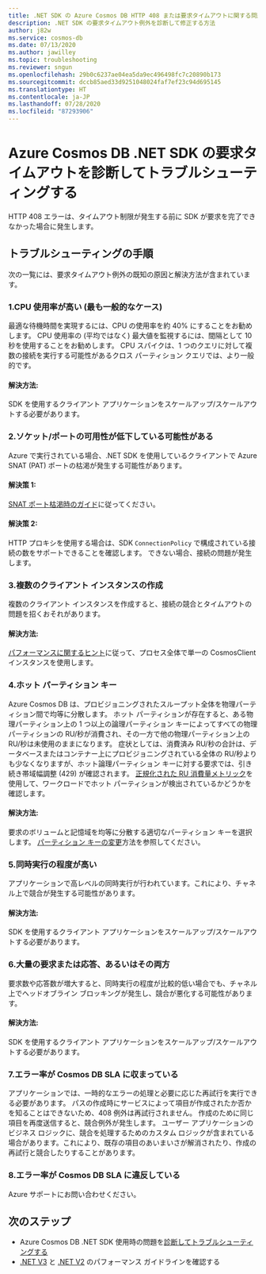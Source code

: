 ```yaml
---
title: .NET SDK の Azure Cosmos DB HTTP 408 または要求タイムアウトに関する問題のトラブルシューティング
description: .NET SDK の要求タイムアウト例外を診断して修正する方法
author: j82w
ms.service: cosmos-db
ms.date: 07/13/2020
ms.author: jawilley
ms.topic: troubleshooting
ms.reviewer: sngun
ms.openlocfilehash: 29b0c6237ae04ea5da9ec496498fc7c20890b173
ms.sourcegitcommit: dccb85aed33d9251048024faf7ef23c94d695145
ms.translationtype: HT
ms.contentlocale: ja-JP
ms.lasthandoff: 07/28/2020
ms.locfileid: "87293906"
---
```

# <a name="diagnose-and-troubleshoot-azure-cosmos-db-net-sdk-request-timeout"></a>Azure Cosmos DB .NET SDK の要求タイムアウトを診断してトラブルシューティングする
HTTP 408 エラーは、タイムアウト制限が発生する前に SDK が要求を完了できなかった場合に発生します。

## <a name="troubleshooting-steps"></a>トラブルシューティングの手順
次の一覧には、要求タイムアウト例外の既知の原因と解決方法が含まれています。

### <a name="1-high-cpu-utilization-most-common-case"></a>1.CPU 使用率が高い (最も一般的なケース)
最適な待機時間を実現するには、CPU の使用率を約 40% にすることをお勧めします。 CPU 使用率の (平均ではなく) 最大値を監視するには、間隔として 10 秒を使用することをお勧めします。 CPU スパイクは、1 つのクエリに対して複数の接続を実行する可能性があるクロス パーティション クエリでは、より一般的です。

#### <a name="solution"></a>解決方法:
SDK を使用するクライアント アプリケーションをスケールアップ/スケールアウトする必要があります。

### <a name="2-socket--port-availability-might-be-low"></a>2.ソケット/ポートの可用性が低下している可能性がある
Azure で実行されている場合、.NET SDK を使用しているクライアントで Azure SNAT (PAT) ポートの枯渇が発生する可能性があります。

#### <a name="solution-1"></a>解決策 1:
[SNAT ポート枯渇時のガイド](troubleshoot-dot-net-sdk.md#snat)に従ってください。

#### <a name="solution-2"></a>解決策 2:
HTTP プロキシを使用する場合は、SDK `ConnectionPolicy` で構成されている接続の数をサポートできることを確認します。
できない場合、接続の問題が発生します。

### <a name="3-creating-multiple-client-instances"></a>3.複数のクライアント インスタンスの作成
複数のクライアント インスタンスを作成すると、接続の競合とタイムアウトの問題を招くおそれがあります。

#### <a name="solution"></a>解決方法:
[パフォーマンスに関するヒント](performance-tips-dotnet-sdk-v3-sql.md#sdk-usage)に従って、プロセス全体で単一の CosmosClient インスタンスを使用します。

### <a name="4-hot-partition-key"></a>4.ホット パーティション キー
Azure Cosmos DB は、プロビジョニングされたスループット全体を物理パーティション間で均等に分散します。 ホット パーティションが存在すると、ある物理パーティション上の 1 つ以上の論理パーティション キーによってすべての物理パーティションの RU/秒が消費され、その一方で他の物理パーティション上の RU/秒は未使用のままになります。 症状としては、消費済み RU/秒の合計は、データベースまたはコンテナー上にプロビジョニングされている全体の RU/秒よりも少なくなりますが、ホット論理パーティション キーに対する要求では、引き続き帯域幅調整 (429) が確認されます。 [正規化された RU 消費量メトリック](monitor-normalized-request-units.md)を使用して、ワークロードでホット パーティションが検出されているかどうかを確認します。 

#### <a name="solution"></a>解決方法:
要求のボリュームと記憶域を均等に分散する適切なパーティション キーを選択します。 [パーティション キーの変更](https://devblogs.microsoft.com/cosmosdb/how-to-change-your-partition-key/)方法を参照してください。

### <a name="5-high-degree-of-concurrency"></a>5.同時実行の程度が高い
アプリケーションで高レベルの同時実行が行われています。これにより、チャネル上で競合が発生する可能性があります。

#### <a name="solution"></a>解決方法:
SDK を使用するクライアント アプリケーションをスケールアップ/スケールアウトする必要があります。

### <a name="6-large-requests-andor-responses"></a>6.大量の要求または応答、あるいはその両方
要求数や応答数が増大すると、同時実行の程度が比較的低い場合でも、チャネル上でヘッドオブライン ブロッキングが発生し、競合が悪化する可能性があります。

#### <a name="solution"></a>解決方法:
SDK を使用するクライアント アプリケーションをスケールアップ/スケールアウトする必要があります。

### <a name="7-failure-rate-is-within-cosmos-db-sla"></a>7.エラー率が Cosmos DB SLA に収まっている
アプリケーションでは、一時的なエラーの処理と必要に応じた再試行を実行できる必要があります。 パスの作成時にサービスによって項目が作成されたか否かを知ることはできないため、408 例外は再試行されません。 作成のために同じ項目を再度送信すると、競合例外が発生します。 ユーザー アプリケーションのビジネス ロジックに、競合を処理するためのカスタム ロジックが含まれている場合があります。これにより、既存の項目のあいまいさが解消されたり、作成の再試行と競合したりすることがあります。

### <a name="8-failure-rate-is-violating-the-cosmos-db-sla"></a>8.エラー率が Cosmos DB SLA に違反している
Azure サポートにお問い合わせください。

## <a name="next-steps"></a>次のステップ
* Azure Cosmos DB .NET SDK 使用時の問題を[診断してトラブルシューティングする](troubleshoot-dot-net-sdk.md)
* [.NET V3](performance-tips-dotnet-sdk-v3-sql.md) と [.NET V2](performance-tips.md) のパフォーマンス ガイドラインを確認する